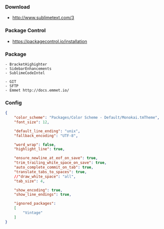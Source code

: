 ### Download
 * http://www.sublimetext.com/3 

### Package Control
 * https://packagecontrol.io/installation

### Package
```
- BracketHighighter
- SidebarEnhancements
- SublimeCodeIntel

- GIT
- SFTP
- Emmet http://docs.emmet.io/
```

### Config
```json
{
    "color_scheme": "Packages/Color Scheme - Default/Monokai.tmTheme",
    "font_size": 12,

    "default_line_ending": "unix",
    "fallback_encoding": "UTF-8",

    "word_wrap": false,
    "highlight_line": true,

    "ensure_newline_at_eof_on_save": true,
    "trim_trailing_white_space_on_save": true,
    "auto_complete_commit_on_tab": true,
    "translate_tabs_to_spaces": true,
    //"draw_white_space": "all",
    "tab_size": 4,

    "show_encoding": true,
    "show_line_endings": true,

    "ignored_packages":
    [
        "Vintage"
    ]
}
```
